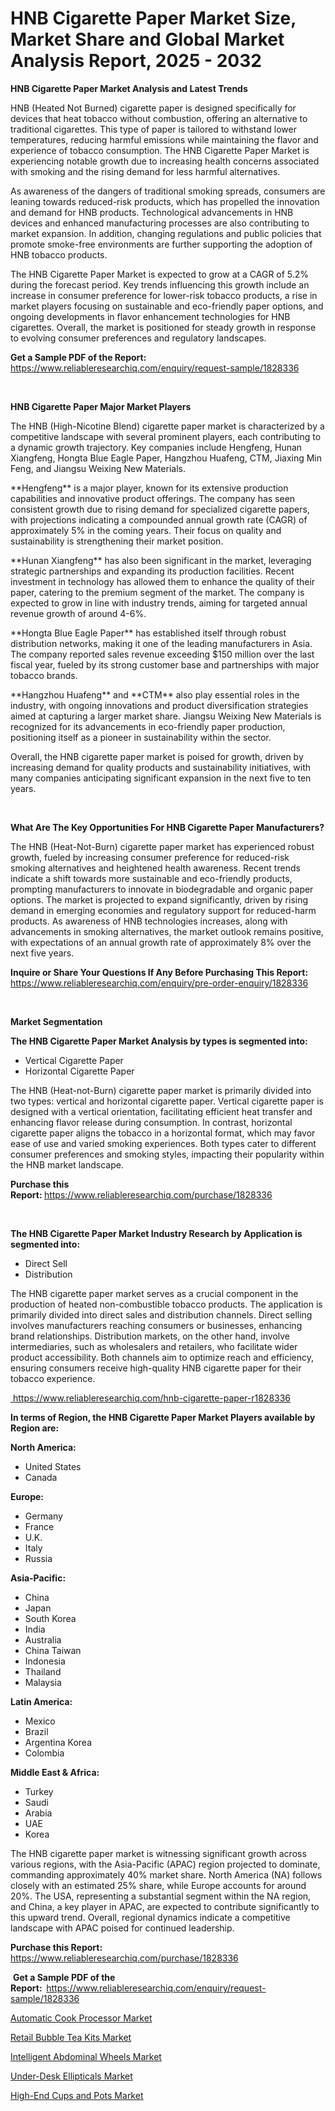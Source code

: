 <p><h1>HNB Cigarette Paper Market Size, Market Share and Global Market Analysis Report, 2025 - 2032</h1></p><p><strong>HNB Cigarette Paper Market Analysis and Latest Trends</strong></p>
<p><p>HNB (Heated Not Burned) cigarette paper is designed specifically for devices that heat tobacco without combustion, offering an alternative to traditional cigarettes. This type of paper is tailored to withstand lower temperatures, reducing harmful emissions while maintaining the flavor and experience of tobacco consumption. The HNB Cigarette Paper Market is experiencing notable growth due to increasing health concerns associated with smoking and the rising demand for less harmful alternatives.</p><p>As awareness of the dangers of traditional smoking spreads, consumers are leaning towards reduced-risk products, which has propelled the innovation and demand for HNB products. Technological advancements in HNB devices and enhanced manufacturing processes are also contributing to market expansion. In addition, changing regulations and public policies that promote smoke-free environments are further supporting the adoption of HNB tobacco products.</p><p>The HNB Cigarette Paper Market is expected to grow at a CAGR of 5.2% during the forecast period. Key trends influencing this growth include an increase in consumer preference for lower-risk tobacco products, a rise in market players focusing on sustainable and eco-friendly paper options, and ongoing developments in flavor enhancement technologies for HNB cigarettes. Overall, the market is positioned for steady growth in response to evolving consumer preferences and regulatory landscapes.</p></p>
<p><strong>Get a Sample PDF of the Report:&nbsp;</strong> <a href="https://www.reliableresearchiq.com/enquiry/request-sample/1828336?utm_campaign=1144&utm_medium=2&utm_source=Github&utm_content=ia&utm_term=05042025&utm_id=hnb-cigarette-paper">https://www.reliableresearchiq.com/enquiry/request-sample/1828336</a></p>
<p>&nbsp;</p>
<p><strong>HNB Cigarette Paper Major Market Players</strong></p>
<p><p>The HNB (High-Nicotine Blend) cigarette paper market is characterized by a competitive landscape with several prominent players, each contributing to a dynamic growth trajectory. Key companies include Hengfeng, Hunan Xiangfeng, Hongta Blue Eagle Paper, Hangzhou Huafeng, CTM, Jiaxing Min Feng, and Jiangsu Weixing New Materials.</p><p>**Hengfeng** is a major player, known for its extensive production capabilities and innovative product offerings. The company has seen consistent growth due to rising demand for specialized cigarette papers, with projections indicating a compounded annual growth rate (CAGR) of approximately 5% in the coming years. Their focus on quality and sustainability is strengthening their market position.</p><p>**Hunan Xiangfeng** has also been significant in the market, leveraging strategic partnerships and expanding its production facilities. Recent investment in technology has allowed them to enhance the quality of their paper, catering to the premium segment of the market. The company is expected to grow in line with industry trends, aiming for targeted annual revenue growth of around 4-6%.</p><p>**Hongta Blue Eagle Paper** has established itself through robust distribution networks, making it one of the leading manufacturers in Asia. The company reported sales revenue exceeding $150 million over the last fiscal year, fueled by its strong customer base and partnerships with major tobacco brands.</p><p>**Hangzhou Huafeng** and **CTM** also play essential roles in the industry, with ongoing innovations and product diversification strategies aimed at capturing a larger market share. Jiangsu Weixing New Materials is recognized for its advancements in eco-friendly paper production, positioning itself as a pioneer in sustainability within the sector.</p><p>Overall, the HNB cigarette paper market is poised for growth, driven by increasing demand for quality products and sustainability initiatives, with many companies anticipating significant expansion in the next five to ten years.</p></p>
<p>&nbsp;</p>
<p><strong>What Are The Key Opportunities For HNB Cigarette Paper Manufacturers?</strong></p>
<p><p>The HNB (Heat-Not-Burn) cigarette paper market has experienced robust growth, fueled by increasing consumer preference for reduced-risk smoking alternatives and heightened health awareness. Recent trends indicate a shift towards more sustainable and eco-friendly products, prompting manufacturers to innovate in biodegradable and organic paper options. The market is projected to expand significantly, driven by rising demand in emerging economies and regulatory support for reduced-harm products. As awareness of HNB technologies increases, along with advancements in smoking alternatives, the market outlook remains positive, with expectations of an annual growth rate of approximately 8% over the next five years.</p></p>
<p><strong>Inquire or Share Your Questions If Any Before Purchasing This Report:</strong> <a href="https://www.reliableresearchiq.com/enquiry/pre-order-enquiry/1828336?utm_campaign=1144&utm_medium=2&utm_source=Github&utm_content=ia&utm_term=05042025&utm_id=hnb-cigarette-paper">https://www.reliableresearchiq.com/enquiry/pre-order-enquiry/1828336</a></p>
<p>&nbsp;</p>
<p><strong>Market Segmentation</strong></p>
<p><strong>The HNB Cigarette Paper Market Analysis by types is segmented into:</strong></p>
<p><ul><li>Vertical Cigarette Paper</li><li>Horizontal Cigarette Paper</li></ul></p>
<p><p>The HNB (Heat-not-Burn) cigarette paper market is primarily divided into two types: vertical and horizontal cigarette paper. Vertical cigarette paper is designed with a vertical orientation, facilitating efficient heat transfer and enhancing flavor release during consumption. In contrast, horizontal cigarette paper aligns the tobacco in a horizontal format, which may favor ease of use and varied smoking experiences. Both types cater to different consumer preferences and smoking styles, impacting their popularity within the HNB market landscape.</p></p>
<p><strong>Purchase this Report:&nbsp;</strong><a href="https://www.reliableresearchiq.com/purchase/1828336?utm_campaign=1144&utm_medium=2&utm_source=Github&utm_content=ia&utm_term=05042025&utm_id=hnb-cigarette-paper">https://www.reliableresearchiq.com/purchase/1828336</a></p>
<p>&nbsp;</p>
<p><strong>The HNB Cigarette Paper Market Industry Research by Application is segmented into:</strong></p>
<p><ul><li>Direct Sell</li><li>Distribution</li></ul></p>
<p><p>The HNB cigarette paper market serves as a crucial component in the production of heated non-combustible tobacco products. The application is primarily divided into direct sales and distribution channels. Direct selling involves manufacturers reaching consumers or businesses, enhancing brand relationships. Distribution markets, on the other hand, involve intermediaries, such as wholesalers and retailers, who facilitate wider product accessibility. Both channels aim to optimize reach and efficiency, ensuring consumers receive high-quality HNB cigarette paper for their tobacco experience.</p></p>
<p><a href="https://www.reliableresearchiq.com/hnb-cigarette-paper-r1828336?utm_campaign=1144&utm_medium=2&utm_source=Github&utm_content=ia&utm_term=05042025&utm_id=hnb-cigarette-paper">&nbsp;https://www.reliableresearchiq.com/hnb-cigarette-paper-r1828336</a></p>
<p><strong>In terms of Region, the HNB Cigarette Paper Market Players available by Region are:</strong></p>
<p>
    <p> <strong> North America: </strong>
        <ul>
            <li>United States</li>
            <li>Canada</li>
        </ul>
        </p> 
    <p> <strong> Europe: </strong>
        <ul>
            <li>Germany</li>
            <li>France</li>
            <li>U.K.</li>
            <li>Italy</li>
            <li>Russia</li>
        </ul>
        </p> 
    <p> <strong> Asia-Pacific: </strong>
        <ul>
            <li>China</li>
            <li>Japan</li>
            <li>South Korea</li>
            <li>India</li>
            <li>Australia</li>
            <li>China Taiwan</li>
            <li>Indonesia</li>
            <li>Thailand</li>
            <li>Malaysia</li>
        </ul>
        </p> 
    <p> <strong> Latin America: </strong>
        <ul>
            <li>Mexico</li>
            <li>Brazil</li>
            <li>Argentina Korea</li>
            <li>Colombia</li>
        </ul>
        </p> 
    <p> <strong> Middle East & Africa: </strong>
        <ul>
            <li>Turkey</li>
            <li>Saudi</li>
            <li>Arabia</li>
            <li>UAE</li>
            <li>Korea</li>
        </ul>
    </p>
    </p>
<p><p>The HNB cigarette paper market is witnessing significant growth across various regions, with the Asia-Pacific (APAC) region projected to dominate, commanding approximately 40% market share. North America (NA) follows closely with an estimated 25% share, while Europe accounts for around 20%. The USA, representing a substantial segment within the NA region, and China, a key player in APAC, are expected to contribute significantly to this upward trend. Overall, regional dynamics indicate a competitive landscape with APAC poised for continued leadership.</p></p>
<p><strong>Purchase this Report: </strong><a href="https://www.reliableresearchiq.com/purchase/1828336?utm_campaign=1144&utm_medium=2&utm_source=Github&utm_content=ia&utm_term=05042025&utm_id=hnb-cigarette-paper">https://www.reliableresearchiq.com/purchase/1828336</a></p>
<p>&nbsp;<strong>Get a Sample PDF of the Report:&nbsp;&nbsp;</strong><a href="https://www.reliableresearchiq.com/enquiry/request-sample/1828336?utm_campaign=1144&utm_medium=2&utm_source=Github&utm_content=ia&utm_term=05042025&utm_id=hnb-cigarette-paper">https://www.reliableresearchiq.com/enquiry/request-sample/1828336</a></p>
<p><strong></strong></p>
<p><p><a href="https://github.com/claracpegios/Market-Research-Report-List-1/blob/main/automatic-cook-processor-market.md?utm_campaign=1144&utm_medium=2&utm_source=Github&utm_content=ia&utm_term=05042025&utm_id=hnb-cigarette-paper">Automatic Cook Processor Market</a></p><p><a href="https://github.com/failarustic/Market-Research-Report-List-1/blob/main/retail-bubble-tea-kits-market.md?utm_campaign=1144&utm_medium=2&utm_source=Github&utm_content=ia&utm_term=05042025&utm_id=hnb-cigarette-paper">Retail Bubble Tea Kits Market</a></p><p><a href="https://github.com/hiwanatalak/Market-Research-Report-List-1/blob/main/intelligent-abdominal-wheels-market.md?utm_campaign=1144&utm_medium=2&utm_source=Github&utm_content=ia&utm_term=05042025&utm_id=hnb-cigarette-paper">Intelligent Abdominal Wheels Market</a></p><p><a href="https://github.com/mukaithaisia/Market-Research-Report-List-1/blob/main/under-desk-ellipticals-market.md?utm_campaign=1144&utm_medium=2&utm_source=Github&utm_content=ia&utm_term=05042025&utm_id=hnb-cigarette-paper">Under-Desk Ellipticals Market</a></p><p><a href="https://github.com/damjiederyd/Market-Research-Report-List-1/blob/main/high-end-cups-and-pots-market.md?utm_campaign=1144&utm_medium=2&utm_source=Github&utm_content=ia&utm_term=05042025&utm_id=hnb-cigarette-paper">High-End Cups and Pots Market</a></p></p>